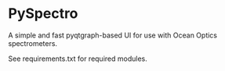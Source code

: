 # PySpectro

A simple and fast pyqtgraph-based UI for use with Ocean Optics spectrometers.

See requirements.txt for required modules.